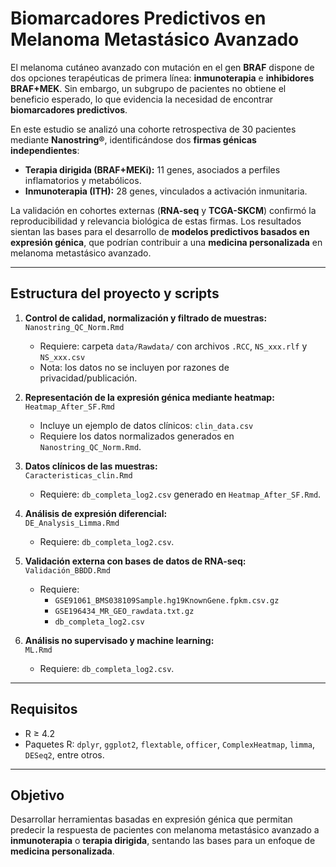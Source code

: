 
# Biomarcadores Predictivos en Melanoma Metastásico Avanzado

El melanoma cutáneo avanzado con mutación en el gen **BRAF** dispone de dos opciones terapéuticas de primera línea: **inmunoterapia** e **inhibidores BRAF+MEK**. Sin embargo, un subgrupo de pacientes no obtiene el beneficio esperado, lo que evidencia la necesidad de encontrar **biomarcadores predictivos**.  

En este estudio se analizó una cohorte retrospectiva de 30 pacientes mediante **Nanostring®**, identificándose dos **firmas génicas independientes**:  
- **Terapia dirigida (BRAF+MEKi):** 11 genes, asociados a perfiles inflamatorios y metabólicos.  
- **Inmunoterapia (ITH):** 28 genes, vinculados a activación inmunitaria.  

La validación en cohortes externas (**RNA-seq** y **TCGA-SKCM**) confirmó la reproducibilidad y relevancia biológica de estas firmas. Los resultados sientan las bases para el desarrollo de **modelos predictivos basados en expresión génica**, que podrían contribuir a una **medicina personalizada** en melanoma metastásico avanzado.

---

## Estructura del proyecto y scripts

1. **Control de calidad, normalización y filtrado de muestras:**  
   `Nanostring_QC_Norm.Rmd`  
   - Requiere: carpeta `data/Rawdata/` con archivos `.RCC`, `NS_xxx.rlf` y `NS_xxx.csv`  
   - Nota: los datos no se incluyen por razones de privacidad/publicación.

2. **Representación de la expresión génica mediante heatmap:**  
   `Heatmap_After_SF.Rmd`  
   - Incluye un ejemplo de datos clínicos: `clin_data.csv`  
   - Requiere los datos normalizados generados en `Nanostring_QC_Norm.Rmd`.

3. **Datos clínicos de las muestras:**  
   `Caracteristicas_clin.Rmd`  
   - Requiere: `db_completa_log2.csv` generado en `Heatmap_After_SF.Rmd`.

4. **Análisis de expresión diferencial:**  
   `DE_Analysis_Limma.Rmd`  
   - Requiere: `db_completa_log2.csv`.

5. **Validación externa con bases de datos de RNA-seq:**  
   `Validación_BBDD.Rmd`  
   - Requiere:  
     - `GSE91061_BMS038109Sample.hg19KnownGene.fpkm.csv.gz`  
     - `GSE196434_MR_GEO_rawdata.txt.gz`  
     - `db_completa_log2.csv`  

6. **Análisis no supervisado y machine learning:**  
   `ML.Rmd`  
   - Requiere: `db_completa_log2.csv`.

---

## Requisitos

- R ≥ 4.2  
- Paquetes R: `dplyr`, `ggplot2`, `flextable`, `officer`, `ComplexHeatmap`, `limma`, `DESeq2`, entre otros.  

---

## Objetivo

Desarrollar herramientas basadas en expresión génica que permitan predecir la respuesta de pacientes con melanoma metastásico avanzado a **inmunoterapia** o **terapia dirigida**, sentando las bases para un enfoque de **medicina personalizada**.
